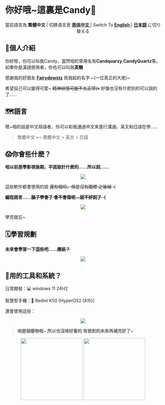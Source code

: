 # 你好哦~這裏是Candy🍥

<p align = "center">
  當前語言為 <b>繁體中文 </b> | 
  切换语言至 <a href = "./README_ZH.md" ><b>简体中文</b> </a> | 
  Switch To <a href = "./README_EN.md" ><b>English</b> </a> | 
  <a href = "./README_ZH.md" ><b> 日本語</b></a> に切り替える 
</p>


## 🍭個人介紹

你好呀，你可以叫我Candy，當然咱的常用名有**Candquarzy**,**CandyQuartz**等。如果你是漢語使用者，你也可以叫我**英糖**

感謝我的好朋友 [**Fairydewstz**](https://github.com/Lintha437) 爲我起的名字 ~(一位真正的大佬)~

希望自己可以變得可愛~ ~~精神狀態可能不太正常(x~~ 好像也沒有什麽別的可以説的了……

## 🗺️語言

嗯~咱的話是中文母語者，你可以和我通過中文來進行溝通。英文和日語在學……

> 繁體中文 >= 簡體中文 > 英文 > 日語

## 😱你會些什麽？

**咱以前是學影視後期，平面設計什麽的……所以説……**

<p align="center">
  <a href="https://skillicons.dev">
    <img src="https://skillicons.dev/icons?i=ps,pr,ae,au,ai" />
  </a>
</p>

這些軟件都會使用的說 ~~還有個ID，但是沒有圖標 之後補（~~

**編程語言……~~腦子學會了 會不會寫呢…就不好説了（~~**
<p align="center">
  <a href="https://skillicons.dev">
    <img src="https://skillicons.dev/icons?i=c,cpp,html,css,js,ts,java,kotlin,python" />
  </a>
</p>

學完就忘~

## 🗓學習規劃

**未來會學習一下這些吧……~~應該？~~**
<p align="center">
  <a href="https://skillicons.dev">
    <img src="https://skillicons.dev/icons?i=rust,go" />
  </a>
</p>


## 📲用的工具和系統？

日常開發：💻 windows 11 24H2

智慧型手機：📱 Redmi K50 [HyperOS2 (A15)]

還會使用這些：

<p align="center">
  <a href="https://skillicons.dev">
    <img src="https://skillicons.dev/icons?i=visualstudio,vscode,linux,docker,idea,androidstudio" />
  </a>
</p>

> **咱是個廢物啦~ 所以也沒啥好看的 有想到的未來再補充好了~**

<div align="center">
  <img src="https://github-readme-stats.vercel.app/api?username=Candquarzy&show_icons=true&theme=omni" height="200px">
  <img src="https://github-readme-stats.vercel.app/api/top-langs/?username=Candquarzy&layout=donut&theme=omni" height="200px">
</div>
